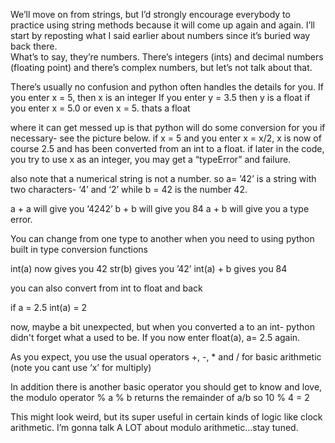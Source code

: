 We’ll move on from strings, but I’d strongly encourage everybody to practice using string methods because it will come up again and again. 
I’ll start by reposting what I said earlier about numbers since it’s buried way back there.  
What’s to say, they’re numbers. There’s integers (ints) and decimal numbers (floating point) and there’s complex numbers, but let’s not talk about that. 

There’s usually no confusion and python often handles the details for you. 
If you enter x = 5, then x is an integer
If you enter y = 3.5 then y is a float
if you enter x = 5.0 or even x = 5. thats a float

where it can get messed up is that python will do some conversion for you if necessary- see the picture below. 
if x = 5 and you enter
x = x/2, x is now of course 2.5 and has been converted from an int to a float.
if later in the code, you try to use x as an integer, you may get a “typeError” and failure. 

also note that a numerical string is not a number. 
so a= ’42’ is a string with two characters- ‘4’ and ‘2’
while b = 42 is the number 42. 

a + a will give you ‘4242’
b + b will give you 84
a + b will give you a type error. 

You can change from one type to another when you need to using python built in type conversion functions

int(a) now gives you 42
str(b) gives you ’42’
int(a) + b gives you 84

you can also convert from int to float and back

if a = 2.5
int(a) = 2

now, maybe a bit unexpected, but when you converted a to an int- python didn't forget what a used to be.  If you now enter
float(a),  a= 2.5 again. 

As you expect, you use the usual operators +, -, * and / for basic arithmetic (note you cant use ‘x’ for multiply)

In addition there is another basic operator you should get to know and love, the modulo operator %
a % b returns the remainder of a/b
so 10 % 4 = 2

This might look weird, but its super useful in certain kinds of logic like clock arithmetic. I’m gonna talk A LOT about modulo arithmetic…stay tuned.
